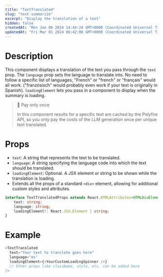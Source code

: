 ```yaml
---
title: "TextTranslated"
slug: "text-summarize"
excerpt: "Display the translation of a text"
hidden: false
createdAt: "Mon Jan 08 2024 14:44:24 GMT+0000 (Coordinated Universal Time)"
updatedAt: "Fri Mar 01 2024 06:42:00 GMT+0000 (Coordinated Universal Time)"
---
```

# Description

This component displays a translation of the text you pass through the `text` prop. The `language` prop sets the language to translate into. No need to follow a specific list of languages, "French" or "french" or "français" would all work. ("französisch" would probably even work if your text is originally in Spanish). `loadingElement` lets you pass in a component to display when the summary is loading.

> 📘 Pay only once
> 
> In this component results for a specific text are cached by the Polyfire API, so you only pay the costs of the LLM generation once per unique text translated.

# Props

- `text`: A string that represents the text to be translated.
- `language`: A string specifying the language code into which the text should be translated.
- `loadingElement`: Optional. A JSX element or string to be shown while the translation is loading. 
- Extends all the props of a standard `<div>` element, allowing for additional custom styles and attributes.

```typescript
interface TextTranslatedProps extends React.HTMLAttributes<HTMLDivElement> {
    text: string;
    language: string;
    loadingElement?: React.JSX.Element | string;
}
```

# Example

```typescript
<TextTranslated
  text="Your text to translate goes here"
  language="es"
  loadingElement={<YourCustomLoadingSpinner />}
  // Other props like className, style, etc. can be added here
/>
```
